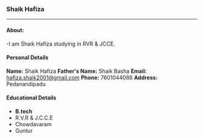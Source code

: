 ### Shaik Hafiza
----------------------

#### About:

-I am Shaik Hafiza studying in RVR & JCCE.

#### Personal Details
**Name:** Shaik Hafiza
**Father's Name:** Shaik Basha
**Email:** hafiza.shaik2001@gmail.com
**Phone:** 7601044088
**Address:** Pedanandipadu

#### Educational Details
- **B.tech**
- R.V.R & J.C.C.E
- Chowdavaram
- Guntur
